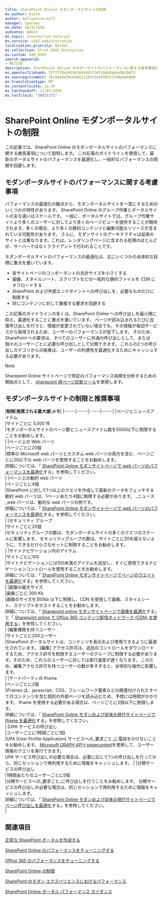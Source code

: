 ```yaml
---
title: SharePoint Online モダンポータルサイトの制限
ms.author: kvice
author: kelleyvice-msft
manager: laurawi
ms.date: 10/9/2019
audience: Admin
ms.topic: interactive-tutorial
ms.service: o365-administration
localization_priority: Normal
ms.collection: Strat_O365_Enterprise
ms.custom: Adm_O365
search.appverid:
- MET150
description: SharePoint Online のモダンサイトのパフォーマンスに関する推奨事項について説明します。
ms.openlocfilehash: 2ff7f76a943563644403f3df2b6b0a6ee9b28d53
ms.sourcegitcommit: 35c04a3d76cbe851110553e5930557248e8d4d89
ms.translationtype: MT
ms.contentlocale: ja-JP
ms.lasthandoff: 11/07/2019
ms.locfileid: "38031272"
---
```

# <a name="sharepoint-online-modern-portal-site-limits"></a>SharePoint Online モダンポータルサイトの制限

この記事では、SharePoint Online のモダンポータルサイトのパフォーマンスに関する推奨事項について説明します。 この記事のガイドラインを使用して、最新のポータルサイトのパフォーマンスを最適化し、一般的なパフォーマンスの問題を回避します。

## <a name="performance-considerations-for-modern-portal-sites"></a>モダンポータルサイトのパフォーマンスに関する考慮事項

パフォーマンスの最適化の観点から、モダンポータルサイトを一意にするためのいくつかの特性があります。 SharePoint Online のグループ作業とポータルサイトの主な違いはスケールです。 一般に、ポータルサイトでは、グループ作業サイトより多くのユーザーに対してより多くのページビューを提供することが期待されます。多くの場合、より多くの静的コンテンツと編集可能なリソースが含まれている可能性があります。 さらに、モダンサイトのアーキテクチャは従来のサイトとは異なります。これは、レンダリングページに含まれる処理のほとんどが、サーバーではなくクライアントで行われることです。

モダンポータルサイトのパフォーマンスの最適化は、主にいくつかの全体的な目標に重点を置いています。

- 各サイトページのコンポーネントの合計サイズを小さくする
- 画像、スタイルシート、スクリプトなどの一般的な静的ファイルを CDN にオフロードする
- SharePoint および外部エンドポイントへの呼び出しを、必要なものだけに制限する
- 同じコンテンツに対して重複する要求を回避する

この記事のガイドラインの多くは、SharePoint Online への呼び出しを最小限に抑え、最適化することに重点を置いています。 ページが読み込まれるたびに反復呼び出しを行うと、情報が変更されていない場合でも、その情報が毎回サービスから取得されるため、ユーザーのパフォーマンスが低下します。 そのため、SharePoint への要求は、すべてのユーザーに共通の呼び出しとして、または個々のユーザーごとに必要な呼び出しとして分類できます。 これらの2つの呼び出しカテゴリからの結果は、ユーザーの利便性を最適化するためにキャッシュする必要があります。

>[!NOTE]
>Sharepoint Online サイトページで特定のパフォーマンス指標を分析するための開始点として、 [sharepoint 用ページ診断ツール](https://aka.ms/perftool)を使用します。

## <a name="modern-portal-site-limits-and-recommendations"></a>モダンポータルサイトの制限と推奨事項

|**制限**|**推奨される最大値**|**メモ**|
|:-----|:-----|:-----|:-----|
|ページとニュースアイテム  <br/> |サイトごとに 5,000 件  <br/> |モダンポータルサイトのページ数とニュースアイテム数を5000以下に制限することをお勧めします。  <br/> |
|ページ上の Web パーツ  <br/> |ページごとに20個  <br/> |標準の Microsoft web パーツとカスタム web パーツの両方を含む、ページごとに20以下の web パーツを使用することをお勧めします。 <br/> 詳細については、「 [SharePoint Online モダンサイトページで web パーツのパフォーマンスを最適化](modern-web-part-optimization.md)する」を参照してください。  <br/> |
|ページ上の動的 web パーツ  <br/> |ページごとに4個  <br/> |SharePoint に対して1つ以上のクエリを作成して最新のデータをフェッチする動的 web パーツは、1ページあたり4個に制限する必要があります。 _ニュース_web パーツは、動的な web パーツの例です。 <br/> 詳細については、「 [SharePoint Online モダンサイトページで web パーツのパフォーマンスを最適化](modern-web-part-optimization.md)する」を参照してください。    <br/> |
|セキュリティ グループ  <br/> |サイトごとに20個  <br/> |セキュリティグループの数は、モダンポータルサイトの多くのクエリのスケールに影響します。 セキュリティグループの数は、サイトごとに20を超えないように、できるだけ小さなセットに制限することをお勧めします。  <br/> |
|サイトナビゲーション内のアイテム  <br/> |サイトごとに100  <br/> |サイトナビゲーションには100未満のアイテムを追加し、すぐに使用できるナビゲーションコントロールを使用することをお勧めします。  <br/> 詳細については、「 [SharePoint Online モダンサイトページでページのウエイトを最適化](modern-page-weight-optimization.md)する」を参照してください。 <br/> |
|画像の最大サイズ  <br/> |画像ごとに 300 Kb  <br/> |画像のサイズを300kb 以下に制限し、CDN を使用して画像、スタイルシート、スクリプトをホストすることをお勧めします。 <br/>詳細については、「 [Sharepoint online モダンサイトページで画像を最適化](modern-image-optimization.md)する」と「 [Sharepoint online で Office 365 コンテンツ配信ネットワーク (CDN) を使用する](use-office-365-cdn-with-spo.md)」を参照してください。  <br/> |
|編集権限を持つユーザー  <br/> |サイトごとに200ユーザー  <br/> |SharePoint ポータルサイトは、コンテンツを表示および使用できるように最適化されています。 [編集] アクセス許可は、追加のコントロールをダウンロードするため、アクセス許可を制限するユーザーのグループに制限する必要があります。そのため、これらのユーザーに対しては実行速度が遅くなります。 このため、編集アクセス許可を持つユーザーの数が多すぎると、全体的な操作に影響します。 <br/> |
|サードパーティの Iframe  <br/> |ページごとに2個  <br/> |iFrames は、javascript、CSS、フレームワーク要素などの関連付けられたすべてのコンテンツを含む個別の外部ページを読み込むため、予想には時間がかかります。 Iframe を使用する必要がある場合は、ページごとに2個以下に制限します。<br/> 詳細については、「 [SharePoint Online モダンおよび従来の発行サイトページで iframe を最適化](modern-iframe-optimization.md)する」を参照してください。 <br/> |
|UPA サービスの呼び出し  <br/> |ユーザーごとに1時間ごとに1回  <br/> |UPA (User Profile Application) サービスへの_要求ごと_に電話をかけないことをお勧めします。 [Microsoft GRAPH API](https://docs.microsoft.com/graph/call-api)と[pagecontext](https://docs.microsoft.com/javascript/api/sp-page-context/pagecontext?view=sp-typescript-latest)を使用して、ユーザー情報のクエリを実行できます。  <br/> UPA サービス呼び出しが必要な場合は、必要に応じて1つの呼び出しを行ってから、同じセッションで再利用するために情報をキャッシュします。 |
|分類サービスの呼び出し  <br/> |1時間あたりのユーザーごとに5個  <br/> |分類サービスへの_要求ごと_に呼び出しを行うことをお勧めします。 分類サービスの呼び出しが必要な場合は、同じセッションで再利用するために情報をキャッシュします。 <br/> 詳細については、「 [SharePoint Online モダンおよび従来の発行サイトページでページ呼び出しを最適化](modern-page-call-optimization.md)する」を参照してください。 <br/> |

## <a name="related-topics"></a>関連項目

[正常な SharePoint ポータルを作成する](https://docs.microsoft.com/sharepoint/portal-health)

[SharePoint Online のパフォーマンスをチューニングする](tune-sharepoint-online-performance.md)

[Office 365 のパフォーマンスをチューニングする](tune-office-365-performance.md)

[SharePoint Online の制限](https://docs.microsoft.com/office365/servicedescriptions/sharepoint-online-service-description/sharepoint-online-limits)

[SharePoint のモダン エクスペリエンスにおけるパフォーマンス](https://docs.microsoft.com/sharepoint/modern-experience-performance)

[SharePoint Online ポータル パフォーマンス ガイダンス](https://docs.microsoft.com/sharepoint/dev/solution-guidance/portal-performance)
